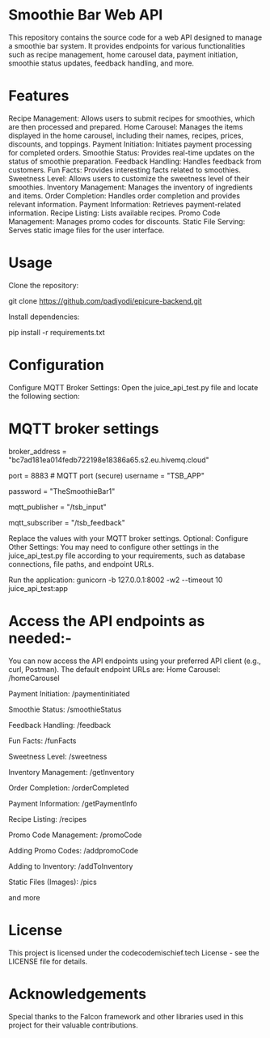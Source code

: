 # Smoothie Bar Web API

This repository contains the source code for a web API designed to manage a smoothie bar system. It provides endpoints for various functionalities such as recipe management, home carousel data, payment initiation, smoothie status updates, feedback handling, and more.

# Features

Recipe Management: Allows users to submit recipes for smoothies, which are then processed and prepared.
Home Carousel: Manages the items displayed in the home carousel, including their names, recipes, prices, discounts, and toppings.
Payment Initiation: Initiates payment processing for completed orders.
Smoothie Status: Provides real-time updates on the status of smoothie preparation.
Feedback Handling: Handles feedback from customers.
Fun Facts: Provides interesting facts related to smoothies.
Sweetness Level: Allows users to customize the sweetness level of their smoothies.
Inventory Management: Manages the inventory of ingredients and items.
Order Completion: Handles order completion and provides relevant information.
Payment Information: Retrieves payment-related information.
Recipe Listing: Lists available recipes.
Promo Code Management: Manages promo codes for discounts.
Static File Serving: Serves static image files for the user interface.

# Usage

Clone the repository: 

git clone https://github.com/padiyodi/epicure-backend.git

Install dependencies:

pip install -r requirements.txt

# Configuration

Configure MQTT Broker Settings:
Open the juice_api_test.py file and locate the following section:
# MQTT broker settings
broker_address = "bc7ad181ea014fedb722198e18386a65.s2.eu.hivemq.cloud"

port = 8883  # MQTT port (secure)
username = "TSB_APP"

password = "TheSmoothieBar1"

mqtt_publisher = "/tsb_input"

mqtt_subscriber = "/tsb_feedback"

Replace the values with your MQTT broker settings.
Optional: Configure Other Settings:
You may need to configure other settings in the juice_api_test.py file according to your requirements, such as database connections, file paths, and endpoint URLs.

Run the application:
gunicorn -b 127.0.0.1:8002 -w2 --timeout 10 juice_api_test:app

# Access the API endpoints as needed:-

You can now access the API endpoints using your preferred API client (e.g., curl, Postman). The default endpoint URLs are:
Home Carousel: /homeCarousel

Payment Initiation: /paymentinitiated

Smoothie Status: /smoothieStatus

Feedback Handling: /feedback

Fun Facts: /funFacts

Sweetness Level: /sweetness

Inventory Management: /getInventory

Order Completion: /orderCompleted

Payment Information: /getPaymentInfo

Recipe Listing: /recipes

Promo Code Management: /promoCode

Adding Promo Codes: /addpromoCode

Adding to Inventory: /addToInventory

Static Files (Images): /pics

and more

# License

This project is licensed under the codecodemischief.tech License - see the LICENSE file for details.

# Acknowledgements

Special thanks to the Falcon framework and other libraries used in this project for their valuable contributions.


